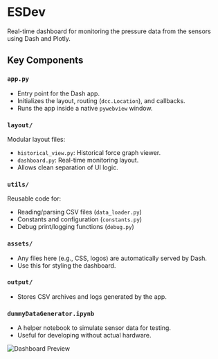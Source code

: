 # ESDev

Real-time dashboard for monitoring the pressure data from the sensors using Dash and Plotly.

## Key Components

### `app.py`
- Entry point for the Dash app.
- Initializes the layout, routing (`dcc.Location`), and callbacks.
- Runs the app inside a native `pywebview` window.

### `layout/`
Modular layout files:
- `historical_view.py`: Historical force graph viewer.
- `dashboard.py`: Real-time monitoring layout.
- Allows clean separation of UI logic.

### `utils/`
Reusable code for:
- Reading/parsing CSV files (`data_loader.py`)
- Constants and configuration (`constants.py`)
- Debug print/logging functions (`debug.py`)

### `assets/`
- Any files here (e.g., CSS, logos) are automatically served by Dash.
- Use this for styling the dashboard.

### `output/`
- Stores CSV archives and logs generated by the app.

### `dummyDataGenerator.ipynb`
- A helper notebook to simulate sensor data for testing.
- Useful for developing without actual hardware.

<!-- Add screenshot of dashboard here -->

![Dashboard Preview](./puncher.gif)
